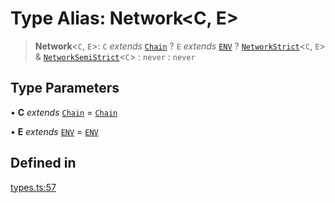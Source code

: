 # Type Alias: Network\<C, E\>

> **Network**\<`C`, `E`\>: `C` *extends* [`Chain`](/docs/tools/SDK/type-aliases/Chain.md) ? `E` *extends* [`ENV`](/docs/tools/SDK/type-aliases/ENV.md) ? [`NetworkStrict`](/docs/tools/SDK/type-aliases/NetworkStrict.md)\<`C`, `E`\> & [`NetworkSemiStrict`](/docs/tools/SDK/type-aliases/NetworkSemiStrict.md)\<`C`\> : `never` : `never`

## Type Parameters

• **C** *extends* [`Chain`](/docs/tools/SDK/type-aliases/Chain.md) = [`Chain`](/docs/tools/SDK/type-aliases/Chain.md)

• **E** *extends* [`ENV`](/docs/tools/SDK/type-aliases/ENV.md) = [`ENV`](/docs/tools/SDK/type-aliases/ENV.md)

## Defined in

[types.ts:57](https://github.com/monerium/js-monorepo/blob/main/packages/sdk/src/types.ts#L57)
